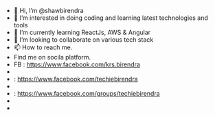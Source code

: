 - 👋 Hi, I’m @shawbirendra
- 👀 I’m interested in doing coding and learning latest technologies and tools
- 🌱 I’m currently learning ReactJs, AWS & Angular
- 💞️ I’m looking to collaborate on various tech stack
- 📫 How to reach me.
- Find me on socila platform. 
- FB : https://www.facebook.com/krs.birendra
- 
-    : https://www.facebook.com/techiebirendra
-    
-    : https://www.facebook.com/groups/techiebirendra
- 
-      

<!---
shawbirendra/shawbirendra is a ✨ special ✨ repository because its `README.md` (this file) appears on your GitHub profile.
You can click the Preview link to take a look at your changes.
--->
